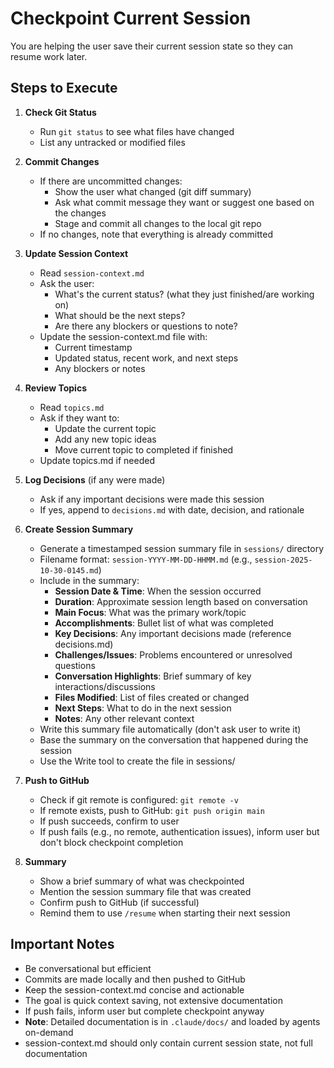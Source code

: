 # Checkpoint Current Session

You are helping the user save their current session state so they can resume work later.

## Steps to Execute

1. **Check Git Status**
   - Run `git status` to see what files have changed
   - List any untracked or modified files

2. **Commit Changes**
   - If there are uncommitted changes:
     - Show the user what changed (git diff summary)
     - Ask what commit message they want or suggest one based on the changes
     - Stage and commit all changes to the local git repo
   - If no changes, note that everything is already committed

3. **Update Session Context**
   - Read `session-context.md`
   - Ask the user:
     - What's the current status? (what they just finished/are working on)
     - What should be the next steps?
     - Are there any blockers or questions to note?
   - Update the session-context.md file with:
     - Current timestamp
     - Updated status, recent work, and next steps
     - Any blockers or notes

4. **Review Topics**
   - Read `topics.md`
   - Ask if they want to:
     - Update the current topic
     - Add any new topic ideas
     - Move current topic to completed if finished
   - Update topics.md if needed

5. **Log Decisions** (if any were made)
   - Ask if any important decisions were made this session
   - If yes, append to `decisions.md` with date, decision, and rationale

6. **Create Session Summary**
   - Generate a timestamped session summary file in `sessions/` directory
   - Filename format: `session-YYYY-MM-DD-HHMM.md` (e.g., `session-2025-10-30-0145.md`)
   - Include in the summary:
     - **Session Date & Time**: When the session occurred
     - **Duration**: Approximate session length based on conversation
     - **Main Focus**: What was the primary work/topic
     - **Accomplishments**: Bullet list of what was completed
     - **Key Decisions**: Any important decisions made (reference decisions.md)
     - **Challenges/Issues**: Problems encountered or unresolved questions
     - **Conversation Highlights**: Brief summary of key interactions/discussions
     - **Files Modified**: List of files created or changed
     - **Next Steps**: What to do in the next session
     - **Notes**: Any other relevant context
   - Write this summary file automatically (don't ask user to write it)
   - Base the summary on the conversation that happened during the session
   - Use the Write tool to create the file in sessions/

7. **Push to GitHub**
   - Check if git remote is configured: `git remote -v`
   - If remote exists, push to GitHub: `git push origin main`
   - If push succeeds, confirm to user
   - If push fails (e.g., no remote, authentication issues), inform user but don't block checkpoint completion

8. **Summary**
   - Show a brief summary of what was checkpointed
   - Mention the session summary file that was created
   - Confirm push to GitHub (if successful)
   - Remind them to use `/resume` when starting their next session

## Important Notes
- Be conversational but efficient
- Commits are made locally and then pushed to GitHub
- Keep the session-context.md concise and actionable
- The goal is quick context saving, not extensive documentation
- If push fails, inform user but complete checkpoint anyway
- **Note**: Detailed documentation is in `.claude/docs/` and loaded by agents on-demand
- session-context.md should only contain current session state, not full documentation
